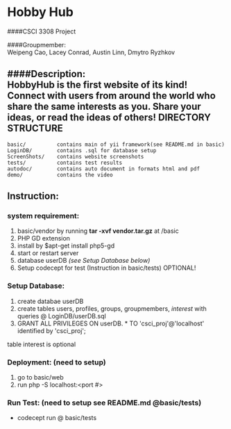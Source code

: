 # Hobby Hub
####CSCI 3308 Project  
  
####Groupmember:  
Weipeng Cao, Lacey Conrad, Austin Linn, Dmytro Ryzhkov  
  
####Description:  
HobbyHub is the first website of its kind! Connect with users from around the world who share the same interests as you. Share your ideas, or read the ideas of others!
DIRECTORY STRUCTURE
-------------------
    basic/          contains main of yii framework(see README.md in basic)
    LoginDB/        contains .sql for database setup
    ScreenShots/	contains website screenshots
    tests/			contains test results
    autodoc/		contains auto document in formats html and pdf
	demo/			contains the video
	       
## Instruction:

### system requirement: 
1. basic/vendor by running **tar -xvf vendor.tar.gz** at /basic
2. PHP GD extension
  1. install by $apt-get install php5-gd
  2. start or restart server
3. database userDB *(see Setup Database below)*
4. Setup codecept for test (Instruction in basic/tests) OPTIONAL!

### Setup Database:
1. create databae userDB
2. create tables users, profiles, groups, groupmembers, *interest* with queries @ LoginDB/userDB.sql
3. GRANT ALL PRIVILEGES ON userDB. * TO 'csci_proj'@'localhost' identified by 'csci_proj';
  
table interest is optional  
  

### Deployment: (need to setup)
1. go to basic/web
2. run php -S localhost:<port #> 

### Run Test: (need to setup see README.md @basic/tests)
- codecept run @ basic/tests



